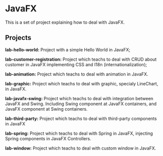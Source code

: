 JavaFX
======
This is a set of project explaining how to deal with JavaFX.

Projects
--------
**lab-hello-world:** Project with a simple Hello World in JavaFX;

**lab-customer-registration:** Project which teachs to deal with CRUD about customer in JavaFX implementing CSS and I18n (internationalization);

**lab-animation:** Project which teachs to deal with animation in JavaFX.

**lab-graphic:** Project which teachs to deal with graphic, specialy LineChart, in JavaFX.

**lab-javafx-swing:** Project which teachs to deal with integration between JavaFX and Swing. Including Swing component at JavaFX containers, and JavaFX component at Swing containers.

**lab-third-party:** Project which teachs to deal with third-party components in JavaFX

**lab-spring:** Project which teachs to deal with Spring in JavaFX, injecting Spring components in JavaFX Controllers.

**lab-window:** Project which teachs to deal with custom window in JavaFX.
